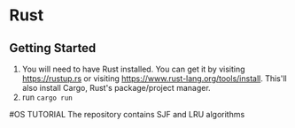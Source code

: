 # Rust 


## Getting Started

1. You will need to have Rust installed. You can get it by visiting https://rustup.rs or visiting https://www.rust-lang.org/tools/install. This'll also install Cargo, Rust's package/project manager.
2. run `cargo run`


#OS TUTORIAL
The repository contains SJF and LRU algorithms
